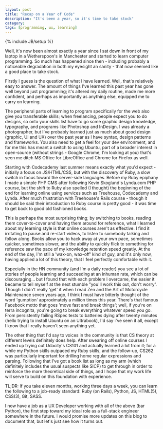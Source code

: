 ```yaml
---
layout: post
title: "Recap on a Year of Code"
description: "It's been a year, so it's time to take stock"
category: 
tags: [programming, ux, learning]
---
```

{% include JB/setup %}

Well, it's now been almost exactly a year since I sat down in front of my laptop in a Wetherspoon's in Manchester and started to learn computer programming. So much has happened since then - including probably a noticeable degradation in both my eyesight an sanity - that now seemed like a good place to take stock. 

Firstly I guess is the question of what I have learned. Well, that's relatively easy to answer. The amount of things I've learned this past year has gone well beyond just programming; it's altered my daily routine, made me more confident, and perhaps as importantly as anything else, equipped me to carry on learning. 

The peripheral parts of learning to program specifically for the web also give you transferable skills; when freelancing, people expect you to do designs, so onto your skills list have to go some graphic design knowledge, typography, and programs like Photoshop and InDesign. I was already a photographer, but I've probably learned just as much about good design (graphic, UI and UX) over the past year as I have syntax, design patterns and frameworks. You also need to get a feel for your dev environment, and for me this has meant a switch to using Ubuntu, part of a broader interest in open-source (without strings - Google Chrome, I'm looking at you) that's seen me ditch MS Office for LibreOffice and Chrome for Firefox as well. 

Starting with Codecademy last summer means exactly what you'd expect - initially a focus on JS/HTML/CSS, but with the discovery of Ruby, a slow switch in focus toward the server-side languages. Before my Ruby epiphany I made a simple PHP CMS after following Kevin Skoglund's Lynda.com PHP course, but the shift to Ruby also spelled (I thought) the beginning of the end for learning online using services such as Treehouse, Codecademy and Lynda. After much frustration with Treehouse's Rails course - though it should be said their introduction to Ruby course is pretty good - it was time to get back to good old fashioned books. 

This is perhaps the most surprising thing; by switching to books, reading them cover-to-cover and having them around for reference, what I learned about my learning style is that online courses aren't as effective. I find it irritating to pause and re-start videos, to listen to somebody talking and follow along. Books allow you to hack away at your own pace, sometimes quicker, sometimes slower, and the ability to quickly flick to something for reference saw the pace of my knowledge retention speed greatly. At the end of the day, I'm still a 'wax-on, wax-off' kind of guy, and it's only now, having applied a lot of this theory, that I feel perfectly comfortable with it. 

Especially in the HN community (and I'm a daily reader) you see a lot of stories of people learning and succeeding at an inhuman rate, which can be discouraging... but I found that with each problem I overcame, the easier it became to tell myself at the next stumble "you'll work this out, don't worry". Though I didn't really 'get' it when I read Zen and the Art of Motorcycle Maintenance seven years ago, I think I must have bitterly thought of the word 'gumption' approximately a million times this year. There's that famous Facebook motto that goes 'move fast and break things'; well, if you're on terra incognita, you're going to break everything whatever speed you go. From persistently failing RSpec tests to batteries dying after twenty minutes (hello trying to install Ubuntu on an Ultrabook), I'd say I've seen it all, except I know that I really haven't seen anything yet.

The other thing that I'd say to voices in the community is that CS theory at different levels definitely does help. After swearing off online courses I ended up trying out Udacity's CS101 and actually learned a lot from it; for a while my Python skills outpaced my Ruby skills, and the follow-up, CS262 was particularly important for drilling home regular expressions and parsing. Following that I've got a book list as long as my arm (which definitely includes the usual suspects like SICP) to get through in order to reinforce the more theoretical side of things, and I hope that my work life will serve to build on this foundation with experience. 

TL;DR:
If you take eleven months, working three days a week, you can learn the following to a job-ready standard:
Ruby (on Rails), Python, JS, HTML(5), CSS(3), Git, SASS.

I now have a job as a UX Developer working with all of the above (bar Python), the first step toward my ideal role as a full-stack engineer somewhere in the future. I would promise more updates on this blog to document that, but let's just see how it turns out. 